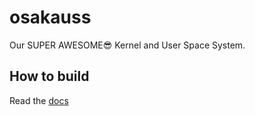# osakauss

Our SUPER AWESOME😎 Kernel and User Space System.


## How to build
Read the [docs](https://github.com/Osakuass/Osakauss/blob/main/docs/build.md)
